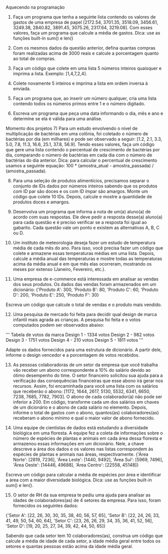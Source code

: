 Aquecendo na programação

1) Faça um programa que tenha a seguinte lista contendo os valores de gastos de uma empresa de papel [2172.54, 3701.35, 3518.09, 3456.61, 3249.38, 2840.82, 3891.45, 3075.26, 2317.64, 3219.08]. Com esses valores, faça um programa que calcule a média de gastos. Dica: use as funções built-in sum() e len()

2) Com os mesmos dados da questão anterior, defina quantas compras foram realizadas acima de 3000 reais e calcule a porcentagem quanto ao total de compras.

3) Faça um código que colete em uma lista 5 números inteiros quaisquer e imprima a lista. Exemplo: [1,4,7,2,4].

4) Colete novamente 5 inteiros e imprima a lista em ordem inversa à enviada.

5) Faça um programa que, ao inserir um número qualquer, cria uma lista contendo todos os números primos entre 1 e o número digitado.

6) Escreva um programa que peça uma data informando o dia, mês e ano e determine se ela é válida para uma análise.

Momento dos projetos
7) Para um estudo envolvendo o nível de multiplicação de bactérias em uma colônia, foi coletado o número de bactérias por dia (em milhares) e pode ser observado a seguir: [1.2, 2.1, 3.3, 5.0, 7.8, 11.3, 16.6, 25.1, 37.8, 56.9]. Tendo esses valores, faça um código que gere uma lista contendo o percentual de crescimento de bactérias por dia, comparando o número de bactérias em cada dia com o número de bactérias do dia anterior. Dica: para calcular o percentual de crescimento usamos a seguinte equação: 100 * (amostra_atual - amostra_passada) / (amostra_passada).

8) Para uma seleção de produtos alimentícios, precisamos separar o conjunto de IDs dados por números inteiros sabendo que os produtos com ID par são doces e os com ID ímpar são amargos. Monte um código que colete 10 IDs. Depois, calcule e mostre a quantidade de produtos doces e amargos.

9) Desenvolva um programa que informa a nota de um(a) aluno(a) de acordo com suas respostas. Ele deve pedir a resposta desse(a) aluno(a) para cada questão e é preciso verificar se a resposta foi igual ao gabarito. Cada questão vale um ponto e existem as alternativas A, B, C ou D.

10) Um instituto de meteorologia deseja fazer um estudo de temperatura média de cada mês do ano. Para isso, você precisa fazer um código que colete e armazene essas temperaturas médias em uma lista. Depois, calcule a média anual das temperaturas e mostre todas as temperaturas acima da média anual e em que mês elas ocorreram, mostrando os meses por extenso (Janeiro, Fevereiro, etc.).

11) Uma empresa de e-commerce está interessada em analisar as vendas dos seus produtos. Os dados das vendas foram armazenados em um dicionário:  {'Produto A': 300, 'Produto B': 80, 'Produto C': 60,
 'Produto D': 200, 'Produto E': 250, 'Produto F': 30}

 Escreva um código que calcule o total de vendas e o produto mais vendido.

 12) Uma pesquisa de mercado foi feita para decidir qual design de marca infantil mais agrada as crianças. A pesquisa foi feita e o votos computados podem ser observados abaixo:

'''
Tabela de votos da marca
Design 1 - 1334 votos
Design 2 - 982 votos
Design 3 - 1751 votos
Design 4 - 210 votos
Design 5 - 1811 votos
'''

Adapte os dados fornecidos para uma estrutura de dicionário. A partir dele, informe o design vencedor e a porcentagem de votos recebidos.

13) As pessoas colaboradoras de um setor da empresa que você trabalha vão receber um abono correspondente a 10% do salário devido ao ótimo desempenho do time. O setor financeiro solicitou sua ajuda para a verificação das consequências financeiras que esse abono irá gerar nos recursos. Assim, foi encaminhada para você uma lista com os salários que receberão o abono: [1172, 1644, 2617, 5130, 5532, 6341, 6650, 7238, 7685, 7782, 7903]. O abono de cada colaborador(a) não pode ser inferior a 200. Em código, transforme cada um dos salários em chaves de um dicionário e o abono de cada salário no elemento. Depois, informe o total de gastos com o abono, quantos(as) colaboradores(as) receberam o abono mínimo e qual o maior valor de abono fornecido.

14) Uma equipe de cientistas de dados está estudando a diversidade biológica em uma floresta. A equipe fez a coleta de informações sobre o número de espécies de plantas e animais em cada área dessa floresta e armazenou essas informações em um dicionário. Nele, a chave descreve a área dos dados e os valores nas listas correspondem às espécies de plantas e animais nas áreas, respectivamente.
{'Área Norte': [2819, 7236],
 'Área Leste': [1440, 9492],
 'Área Sul': [5969, 7496],
 'Área Oeste': [14446, 49688],
 'Área Centro': [22558, 45148]}

 Escreva um código para calcular a média de espécies por área e identificar a área com a maior diversidade biológica. Dica: use as funções built-in sum() e len().

15) O setor de RH da sua empresa te pediu uma ajuda para analisar as idades de colaboradores(as) de 4 setores da empresa. Para isso, foram fornecidos os seguintes dados:

{'Setor A': [22, 26, 30, 30, 35, 38, 40, 56, 57, 65],
 'Setor B': [22, 24, 26, 33, 41, 49, 50, 54, 60, 64],
 'Setor C': [23, 26, 26, 29, 34, 35, 36, 41, 52, 56],
 'Setor D': [19, 20, 25, 27, 34, 39, 42, 44, 50, 65]}

 Sabendo que cada setor tem 10 colaboradores(as), construa um código que calcule a média de idade de cada setor, a idade média geral entre todos os setores e quantas pessoas estão acima da idade média geral.
